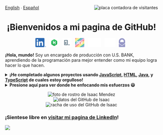 <span>
	<span align="left">
		<a href="README.md">English</a> ∙ <a href="README-es.md">Español</a>
	</span>
	<span>
		<img src="https://visitor-badge.glitch.me/badge?page_id=IsaacMendez-work.IsaacMendez-work" alt="placa contadora de visitantes" align="right">
	</span>
</span>
<h1 align="center">¡Bienvenidos a mi pagina de GitHub!</h1> 
<p align='center'>
	<a href="https://www.linkedin.com/in/IsaacMendez-work/"><img height="30px" alt="ícono de LinkedIn" src="/assets/LinkedIn.png"></a>&nbsp;&nbsp;
	<a href="https://www.hackerrank.com/isaacmendez_work"><img height="30px" alt="ícono de HackerRank" src="/assets/HackerRank.png"></a>&nbsp;&nbsp;
	<a href="https://www.codecademy.com/profiles/IsaacMendez-work"><img height="30px" alt="ícono de Codecademy" src="/assets/Codecademy.jpg"></a>&nbsp;&nbsp;
	<a href="https://dev.to/isaacmendezwork"><img height="30px" alt="ícono de DEV" src="/assets/DEV.png"></a>&nbsp;&nbsp;
	<a href="https://www.freecodecamp.org/isaacmendez-work"><img height="30px" alt="ícono de freeCodeCamp" src="/assets/freeCodeCamp.png"></a>&nbsp;&nbsp;
	<a href="https://vercel.com/isaacmendez-work"><img height="30px" alt="ícono de Vercel" src="/assets/Vercel.png"></a>&nbsp;&nbsp;
	<a href="mailto: IsaacMendez-work@protonmail.com"><img height="30px" alt="ícono de ProtonMail" src="/assets/ProtonMail.png"></a>&nbsp;&nbsp;
</p>

**¡Hola, mundo!** Soy un encargado de producción con U.S. BANK, aprendiendo de la programación para mejor entender como mi equipo logra hacer lo que hacen.
<details>
	<summary><strong> ¡He completado algunos proyectos usando <a href="https://github.com/IsaacMendez-work?tab=repositories&q=&type=&language=java&sort=">JavaScript</a>, <a href="https://github.com/IsaacMendez-work?tab=repositories&q=&type=&language=html&sort=">HTML</a>, <a href="https://github.com/IsaacMendez-work?tab=repositories&q=&type=&language=java&sort=">Java</a>, y <a href="https://github.com/IsaacMendez-work?tab=repositories&q=&type=&language=typescript&sort=">TypeScript</a> de cuales estoy orgulloso! </strong></summary>
	<p align="center">Aquí tengo los datos de mi uso de GitHub por lenguaje:</p> 
	<p align="center"><img src="https://github-readme-stats.vercel.app/api/top-langs/?username=IsaacMendez-work&theme=vue" align="center" alt="los lenguajes mas usados en el GitHub de Isaac Mendez" /></p>
</details>

<details>
	<summary><strong> Presione aquí para ver donde he enfocando mis esfuerzos 😃 </strong></summary>
	<ul>
		<li> Aprender usar Jira y Confluence </li>
		<li> Continuar aprendizaje del uso de APIs </li> 
		<li> Aplicar diseño de sistemas eficientes </li>
		<li> Desarrollar habilidades básicas de Java </li>
		<li> Usar bibliotecas de programas como React y Angular </li>
	</ul>
</details>
<p align="center">
<img src="/assets/Headshot.jpg" width="488px" alt="foto de rostro de Isaac Mendez" /> 
<br>
<img src="https://github-readme-stats.vercel.app/api?username=IsaacMendez-work&count_private=true&show_icons=true&theme=vue&hide=issues,contribs" width="485px" alt="datos del GitHub de Isaac" />
<br>
<img src="https://github-readme-streak-stats.herokuapp.com?user=IsaacMendez-work&theme=vue&dates=AAAAAA&fire=DD2727" width="485px" alt="racha de uso del GitHub de Isaac" /> <br>
</p>

### ¡Sientese libre en [visitar mi pagina de LinkedIn](https://www.linkedin.com/in/IsaacMendez-work/)!
<img src="https://media.giphy.com/media/LkZn0zTpjnpGxEeDRU/source.gif" width="325px">